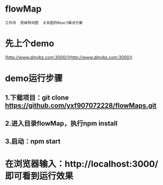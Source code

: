 # flowMap
    工作流  思维导向图  关系图的React解决方案
# 先上个demo
[http://www.dmybz.com:3000/](http://www.dmybz.com:3000/)
# demo运行步骤
## 1.下载项目：git clone https://github.com/yxf907072228/flowMaps.git
## 2.进入目录flowMap，执行npm install
## 3.启动：npm start
# 在浏览器输入：http://localhost:3000/ 即可看到运行效果
